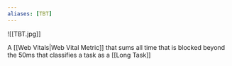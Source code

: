 ```yaml
---
aliases: [TBT]
---
```


![[TBT.jpg]]

A [[Web Vitals|Web Vital Metric]] that sums all time that is blocked beyond the 50ms that classifies a task as a [[Long Task]]
